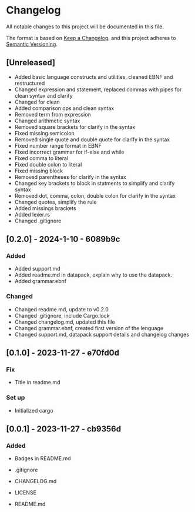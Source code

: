 # Changelog

All notable changes to this project will be documented in this file.

The format is based on [Keep a Changelog](https://keepachangelog.com/en/1.1.0/),
and this project adheres to [Semantic Versioning](https://semver.org/spec/v2.0.0.html).

## [Unreleased]

- Added basic language constructs and utilities, cleaned EBNF and restructured
- Changed expression and statement, replaced commas with pipes for clean syntax and clarify
- Changed for clean
- Added comparison ops and clean syntax
- Removed term from expression
- Changed arithmetic syntax
- Removed square brackets for clarify in the syntax
- Fixed missing semicolon
- Removed single quote and double quote for clarify in the syntax
- Fixed number range format in EBNF
- Fixed incorrect grammar for if-else and while
- Fixed comma to literal
- Fixed double colon to literal
- Fixed missing block
- Removed parentheses for clarify in the syntax
- Changed key brackets to block in statments to simplify and clarify syntax
- Removed dot, comma, colon, double colon for clarify in the syntax
- Changed quotes, simplify the rule
- Added missings brackets
- Added lexer.rs
- Changed .gitignore

## [0.2.0] - 2024-1-10 - 6089b9c

### Added

- Added support.md
- Added readme.md in datapack, explain why to use the datapack.
- Added grammar.ebnf

### Changed

- Changed readme.md, update to v0.2.0
- Changed .gitignore, include Cargo.lock
- Changed changelog.md, updated this file
- Changed grammar.ebnf, created first version of the lenguage
- Changed support.md, datapack support details and changelog changes

## [0.1.0] - 2023-11-27 - e70fd0d

### Fix

- Title in readme.md

### Set up

- Initialized cargo

## [0.0.1] - 2023-11-27 - cb9356d

### Added

- Badges in README.md

- .gitignore
- CHANGELOG.md
- LICENSE
- README.md
